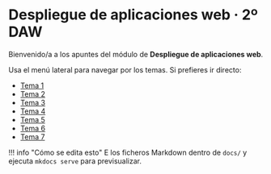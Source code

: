 # Despliegue de aplicaciones web · 2º DAW

Bienvenido/a a los apuntes del módulo de **Despliegue de aplicaciones web**.

Usa el menú lateral para navegar por los temas. Si prefieres ir directo:

- [Tema 1](tema1/index.md)
- [Tema 2](tema2/index.md)
- [Tema 3](tema3/index.md)
- [Tema 4](tema4/index.md)
- [Tema 5](tema5/index.md)
- [Tema 6](tema6/index.md)
- [Tema 7](tema7/index.md)

!!! info "Cómo se edita esto"
    E los ficheros Markdown dentro de `docs/` y ejecuta `mkdocs serve` para previsualizar.
